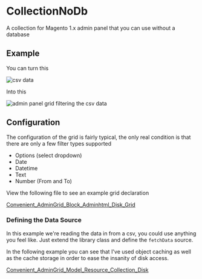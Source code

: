 CollectionNoDb
==============

A collection for Magento 1.x admin panel that you can use without a database

## Example
You can turn this

![csv data](https://github.com/adam-p/markdown-here/raw/master/sample/csv.png "CSV Data")

Into this

![admin panel grid filtering the csv data](https://github.com/adam-p/markdown-here/raw/master/sample/csv-grid.png "Admin panel grid filtering the csv data")

## Configuration

The configuration of the grid is fairly typical, the only real condition is that there are only a few filter types supported

* Options (select dropdown)
* Date
* Datetime
* Text
* Number (From and To)

View the following file to see an example grid declaration

[Convenient_AdminGrid_Block_Adminhtml_Disk_Grid](https://github.com/adam-p/markdown-here/raw/master/sample/app/code/local/Convenient/AdminGrid/Block/Adminhtml/Disk/Grid.php)

### Defining the Data Source

In this example we're reading the data in from a csv, you could use anything you feel like. Just extend the library class and define the `fetchData` source. 

In the following example you can see that I've used object caching as well as the cache storage in order to ease the insanity of disk access.

[Convenient_AdminGrid_Model_Resource_Collection_Disk](https://github.com/adam-p/markdown-here/raw/master/sample/app/code/local/Convenient/AdminGrid/Model/Resource/Collection/Disk.php)
